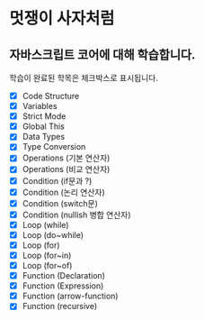 
# 멋쟁이 사자처럼
## 자바스크립트 코어에 대해 학습합니다.

학습이 완료된 학목은 체크박스로 표시됩니다.

- [x] Code Structure
- [x] Variables
- [x] Strict Mode
- [x] Global This
- [x] Data Types
- [x] Type Conversion
- [x] Operations (기본 연산자)
- [x] Operations (비교 연산자)
- [x] Condition (if문과 ?)
- [x] Condition (논리 연산자)
- [x] Condition (switch문)
- [x] Condition (nullish 병합 연산자)
- [x] Loop (while)
- [x] Loop (do~while)
- [x] Loop (for)
- [x] Loop (for~in)
- [x] Loop (for~of)
- [x] Function (Declaration)
- [x] Function (Expression)
- [x] Function (arrow-function)
- [x] Function (recursive)